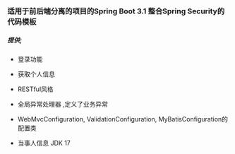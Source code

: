 ###  适用于前后端分离的项目的Spring Boot 3.1 整合Spring Security的代码模板

##### 提供;

* 登录功能

* 获取个人信息
* RESTful风格
* 全局异常处理器 ,定义了业务异常
*  WebMvcConfiguration, ValidationConfiguration, MyBatisConfiguration的配置类 
* 当事人信息 
JDK 17

